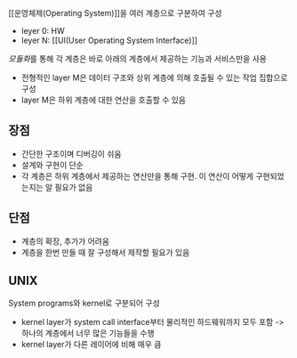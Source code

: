 
[[운영체제(Operating System)]]을 여러 계층으로 구분하여 구성
+ leyer 0: HW
+ leyer N: [[UI(User Operating System Interface)]]

*모듈화*를 통해 각 계층은 바로 아래의 계층에서 제공하는 기능과 서비스만을 사용
+ 전형적인 layer M은 데이터 구조와 상위 계층에 의해 호출될 수 있는 작업 집합으로 구성
+ layer M은 하위 계층에 대한 연산을 호출할 수 있음

## 장점
+ 간단한 구조이며 디버깅이 쉬움
+ 설계와 구현이 단순
+ 각 계층은 하위 계층에서 제공하는 연산만을 통해 구현. 이 연산이 어떻게 구현되었는지는 알 필요가 없음

## 단점
+ 계층의 확장, 추가가 어려움
+ 계층을 한번 만들 때 잘 구성해서 제작할 필요가 있음


## UNIX
System programs와 kernel로 구분되어 구성
+ kernel layer가 system call interface부터 물리적인 하드웨워까지 모두 포함 -> 하나의 계층에서 너무 많은 기능들을 수행
+ kernel layer가 다른 레이어에 비해 매우 큼